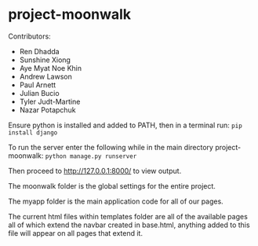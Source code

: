 # project-moonwalk

Contributors:
* Ren Dhadda
* Sunshine Xiong
* Aye Myat Noe Khin
* Andrew Lawson
* Paul Arnett
* Julian Bucio
* Tyler Judt-Martine
* Nazar Potapchuk

Ensure python is installed and added to PATH, then in a terminal run:
  `pip install django`

To run the server enter the following while in the main directory project-moonwalk:
  `python manage.py runserver`

Then proceed to http://127.0.0.1:8000/ to view output.

The moonwalk folder is the global settings for the entire project.

The myapp folder is the main application code for all of our pages.

The current html files within templates folder are all of the available pages
all of which extend the navbar created in base.html, anything added to this file will 
appear on all pages that extend it.
